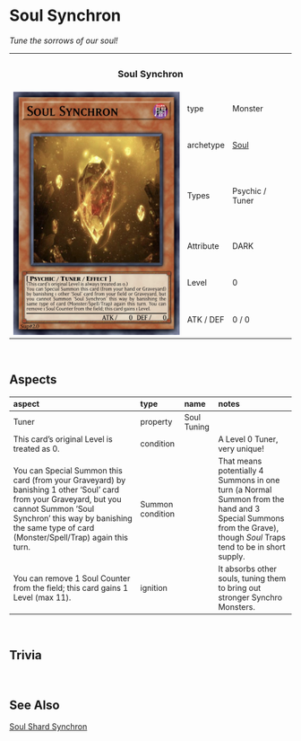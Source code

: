 # Soul Synchron

*Tune the sorrows of our soul!*

<table>
  <tr>
    <th colspan="3"> <h3> Soul Synchron </h3> </th>
  </tr>
  <tr>
    <td rowspan="7"> <img src="../../../../.assets/cards/monsters/Soul Synchron.png" width="320px"> </td>
  </tr>
  <tr>
    <td> type </td>
    <td> Monster </td>
  </tr>
  <tr>
    <td> archetype </td>
    <td> <a href="../../../archetypes/Soul.md">Soul</a> </td>
  </tr>
  <tr>
    <td> Types </td>
    <td> Psychic / Tuner </td>
  </tr>
  <tr>
    <td> Attribute </td>
    <td> DARK </td>
  </tr>
  <tr>
    <td> Level </td>
    <td> 0 </td>
  </tr>
  <tr>
    <td> ATK / DEF </td>
    <td> 0 / 0 </td>
  </tr>
</table>


<br>


## Aspects

| aspect | type | name | notes |
| :----- | :--- | :--- | :---- |
| Tuner | property | Soul Tuning | |
| This card’s original Level is treated as 0. | condition | | A Level 0 Tuner, very unique! |
| You can Special Summon this card (from your Graveyard) by banishing 1 other ‘Soul’ card from your Graveyard, but you cannot Summon ‘Soul Synchron’ this way by banishing the same type of card (Monster/Spell/Trap) again this turn. | Summon condition | | That means potentially 4 Summons in one turn (a Normal Summon from the hand and 3 Special Summons from the Grave), though *Soul* Traps tend to be in short supply. |
| You can remove 1 Soul Counter from the field; this card gains 1 Level (max 11). | ignition | | It absorbs other souls, tuning them to bring out stronger Synchro Monsters. |


<br>


## Trivia


<br>


## See Also

[Soul Shard Synchron](../synchro/Soul%20Shard%20Synchron.md)  
